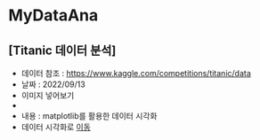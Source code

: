 # MyDataAna
## [Titanic 데이터 분석]
  * 데이터 참조 : https://www.kaggle.com/competitions/titanic/data
  * 날짜 : 2022/09/13
  * 이미지 넣어보기
  * 
  * 내용 : matplotlib를 활용한 데이터 시각화
  * 데이터 시각화로 [이동](./20220914.ipynb)
